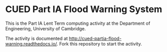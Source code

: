 # CUED Part IA Flood Warning System

This is the Part IA Lent Term computing activity at the Department of
Engineering, University of Cambridge.

The activity is documented at
http://cued-partia-flood-warning.readthedocs.io/. Fork this repository
to start the activity.
